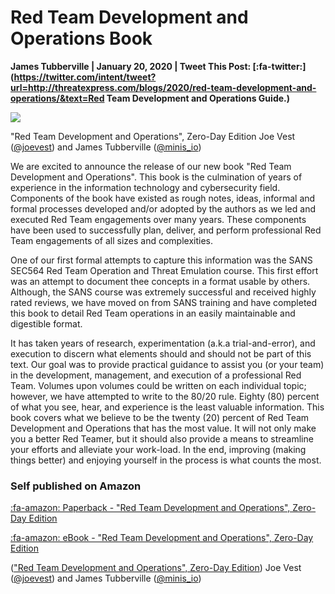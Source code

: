 # Red Team Development and Operations Book

**James Tubberville | January 20, 2020 | Tweet This Post: [:fa-twitter:](https://twitter.com/intent/tweet?url=http://threatexpress.com/blogs/2020/red-team-development-and-operations/&text=Red Team Development and Operations Guide.)**

![][1]

"Red Team Development and Operations", Zero-Day Edition
Joe Vest ([@joevest][2]) and James Tubberville ([@minis_io][3])

We are excited to announce the release of our new book "Red Team Development and Operations". This book is the culmination of years of experience in the information technology and cybersecurity field. Components of the book have existed as rough notes, ideas, informal and formal processes developed and/or adopted by the authors as we led and executed Red Team engagements over many years. These components have been used to successfully plan, deliver, and perform professional Red Team engagements of all sizes and complexities.   

One of our first formal attempts to capture this information was the SANS SEC564 Red Team Operation and Threat Emulation course. This first effort was an attempt to document thee concepts in a format usable by others. Although, the SANS course was extremely successful and received highly rated reviews, we have moved on from SANS training and have completed this book to detail Red Team operations in an easily maintainable and digestible format.

It has taken years of research, experimentation (a.k.a trial-and-error), and
execution to discern what elements should and should not be part of this
text. Our goal was to provide practical guidance to assist you (or your
team) in the development, management, and execution of a professional
Red Team. Volumes upon volumes could be written on each individual
topic; however, we have attempted to write to the 80/20 rule. Eighty (80)
percent of what you see, hear, and experience is the least valuable
information. This book covers what we believe to be the twenty (20)
percent of Red Team Development and Operations that has the most
value. It will not only make you a better Red Teamer, but it should also
provide a means to streamline your efforts and alleviate your work-load.
In the end, improving (making things better) and enjoying yourself in the
process is what counts the most. 

### Self published on Amazon

[:fa-amazon: Paperback - "Red Team Development and Operations", Zero-Day Edition](https://www.amazon.com/dp/B083XVG633/ref=sr_1_2?keywords=red+team+development)

[:fa-amazon: eBook - "Red Team Development and Operations", Zero-Day Edition](https://www.amazon.com/dp/B0842BMMCC/ref=sr_1_1?keywords=Red+Team+Development+and+Operations)


(["Red Team Development and Operations", Zero-Day Edition][4])
Joe Vest ([@joevest][2]) and James Tubberville ([@minis_io][3])

[1]: /img/ebook_cover.png
[2]: https://www.twitter.com/joevest
[3]: https://www.twitter.com/minis_io
[4]: https://www.amazon.com/dp/B083XVG633/ref=sr_1_2?keywords=red+team+development

